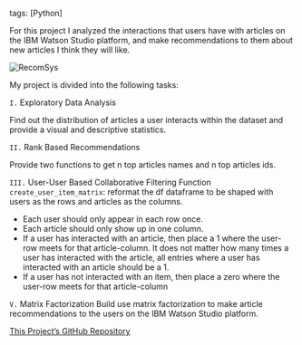 tags: [Python]

For this project I analyzed the interactions that users have with articles on the IBM Watson Studio platform, and make recommendations to them about new articles I think they will like. 

![RecomSys](https://miro.medium.com/max/1400/1*Vj-X6Jey5vkvxu8PfG946g.png)

My project is divided into the following tasks:

`I.` Exploratory Data Analysis

Find out the distribution of articles a user interacts within the dataset and provide a visual and descriptive statistics.


`II.` Rank Based Recommendations

Provide two functions to get n top articles names and n top articles ids.


`III.` User-User Based Collaborative Filtering
Function `create_user_item_matrix`: reformat the df dataframe to be shaped with users as the rows and articles as the columns. 
* Each user should only appear in each row once.
* Each article should only show up in one column. 
* If a user has interacted with an article, then place a 1 where the user-row meets for that article-column. It does not matter how many times a user has interacted with the article, all entries where a user has interacted with an article should be a 1. 
* If a user has not interacted with an item, then place a zero where the user-row meets for that article-column


`V.` Matrix Factorization
Build use matrix factorization to make article recommendations to the users on the IBM Watson Studio platform.

[This Project’s GitHub Repository](https://github.com/HayaAlmutairi/Recommendations-With-IBM)
